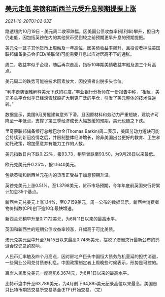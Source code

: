 <!--1634693462000-->
[美元走低 英镑和新西兰元受升息预期提振上涨](https://cn.reuters.com/article/global-forex-close-1019-tues-idCNKBS2HA01Y)
------

<div><i>2021-10-20T01:02:03Z</i></div><p>路透纽约10月19日 - 美元周二收窄跌幅，因美国公债收益率(殖利率)攀升，但日内仍走低，因包括英镑在内的其他货币受到较之前预期更早升息的预期提振。</p><p>美元兑一篮子其他货币上周触及一年高位，因美债收益率飙升，且投资者押注美国联邦储备委员会(FED/美联储)可能需要升息以应对居高不下的通胀。</p><p>周二，收益率似乎企稳，随后再次走高，指标10年期美债收益率触及逾三个月高点。</p><p>美元周二的跌势可能被技术因素放大，因投资者出脱多头仓位。</p><p>“利率走势很难解释美元下跌的程度，”丰业银行分析师在一份报告中称，“相反，美元多头平仓似乎已经滚雪球般扩大到更广泛的平仓，引发了美元整体的技术性逆转。”</p><p>数据显示，美国9月房屋建筑意外下滑，且因原材料和劳动力严重短缺，建筑许可降至一年低点，支撑了第三季经济成长大幅放缓的预期，美元也随之下跌。</p><p>里奇蒙联邦储备银行总裁巴尔金(Thomas Barkin)周二表示，美国劳动力短缺可能会持续到新冠疫情之后，并限制整体经济增长，除非美国出台更好的教育、卫生和幼托政策，增加愿意并有能力工作的人数。</p><p>美元指数日内下跌0.22%，报93.73，稍早曾跌至93.50，为9月28日以来最低。</p><p>欧元兑美元升0.25%，报1.1640美元。</p><p>包括英镑和新西兰元在内的货币正受益于加息预期升温。</p><p>英镑兑美元上涨0.51%，至1.3798美元，货币市场预期，今年年底前英国央行将累计加息35个基点。</p><p>新西兰元兑美元上涨1.14%，至0.7159美元，周一公布的数据显示，新西兰消费者物价指数(CPI)创下逾10年最快增速。</p><p>新西兰元稍早升至0.7172美元，为6月11日以来的最高水平。</p><p>英国和新西兰的短期公债收益率领涨，升幅高于可比美债。</p><p>澳元兑美元盘中升至7月15日以来最高0.7485美元，摆脱了澳洲央行最新公布的鸽派会议记录的影响。</p><p>人民币汇率触及四个月高点，因对房地产巨头中国恒大债务危机蔓延的担忧消退，一些同业公司兑付债券利息。中国政策制定者上周晚些时候表示，形势是可控的。</p><p>离岸人民币兑美元一度高见6.3674元，为6月1日以来的最高水平。</p><p>比特币盘中升至63,789美元，为4月创下64,895美元纪录高位以来最高，美国首只比特币期货交易所交易基金(ETF)开始交易。（完）</p>
